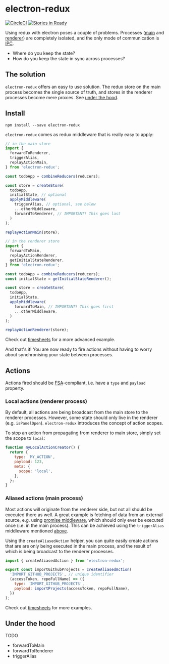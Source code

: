 # electron-redux

[![CircleCI](https://circleci.com/gh/hardchor/electron-redux/tree/master.svg?style=svg)](https://circleci.com/gh/hardchor/electron-redux/tree/master)
[![Stories in Ready](https://badge.waffle.io/hardchor/electron-redux.png?label=ready&title=Ready)](https://waffle.io/hardchor/electron-redux)

Using redux with electron poses a couple of problems. Processes ([main](https://github.com/electron/electron/blob/master/docs/tutorial/quick-start.md#main-process) and [renderer](https://github.com/electron/electron/blob/master/docs/tutorial/quick-start.md#renderer-process)) are completely isolated, and the only mode of communication is [IPC](https://github.com/electron/electron/blob/master/docs/api/ipc-main.md).

* Where do you keep the state?
* How do you keep the state in sync across processes?


## The solution

`electron-redux` offers an easy to use solution. The redux store on the main process becomes the single source of truth, and stores in the renderer processes become mere proxies. See [under the hood](#under-the-hood).


## Install

```
npm install --save electron-redux
```

`electron-redux` comes as redux middleware that is really easy to apply:

```javascript
// in the main store
import {
  forwardToRenderer,
  triggerAlias,
  replayActionMain,
} from 'electron-redux';

const todoApp = combineReducers(reducers);

const store = createStore(
  todoApp,
  initialState, // optional
  applyMiddleware(
    triggerAlias, // optional, see below
    ...otherMiddleware,
    forwardToRenderer, // IMPORTANT! This goes last
  )
);

replayActionMain(store);
```

```javascript
// in the renderer store
import {
  forwardToMain,
  replayActionRenderer,
  getInitialStateRenderer,
} from 'electron-redux';

const todoApp = combineReducers(reducers);
const initialState = getInitialStateRenderer();

const store = createStore(
  todoApp,
  initialState,
  applyMiddleware(
    forwardToMain, // IMPORTANT! This goes first
    ...otherMiddleware,
  )
);

replayActionRenderer(store);
```

Check out [timesheets](https://github.com/hardchor/timesheets/blob/4991fd472dbb12b0c6e6806c6a01ea3385ab5979/app/shared/store/configureStore.js) for a more advanced example.

And that's it! You are now ready to fire actions without having to worry about synchronising your state between processes.


## Actions

Actions fired should be [FSA](https://github.com/acdlite/flux-standard-action#example)-compliant, i.e. have a `type` and `payload` property.

### Local actions (renderer process)

By default, all actions are being broadcast from the main store to the renderer processes. However, some state should only live in the renderer (e.g. `isPanelOpen`). `electron-redux` introduces the concept of action scopes.

To stop an action from propagating from renderer to main store, simply set the scope to `local`:

```javascript
function myLocalActionCreator() {
  return {
    type: 'MY_ACTION',
    payload: 123,
    meta: {
      scope: 'local',
    },
  };
}
```


### Aliased actions (main process)

Most actions will originate from the renderer side, but not all should be executed there as well. A great example is fetching of data from an external source, e.g. using [promise middleware](https://github.com/acdlite/redux-promise), which should only ever be executed once (i.e. in the main process). This can be achieved using the `triggerAlias` middleware mentioned [above](#install).

Using the `createAliasedAction` helper, you can quite easily create actions that are are only being executed in the main process, and the result of which is being broadcast to the renderer processes.

```javascript
import { createAliasedAction } from 'electron-redux';

export const importGithubProjects = createAliasedAction(
  'IMPORT_GITHUB_PROJECTS', // unique identifier
  (accessToken, repoFullName) => ({
    type: 'IMPORT_GITHUB_PROJECTS',
    payload: importProjects(accessToken, repoFullName),
  })
);
```

Check out [timesheets](https://github.com/hardchor/timesheets/blob/4ccaf08dee4e1a02850b5bf36e37c537fef7d710/app/shared/actions/github.js) for more examples.



## Under the hood

TODO

- forwardToMain
- forwardToRenderer
- triggerAlias
